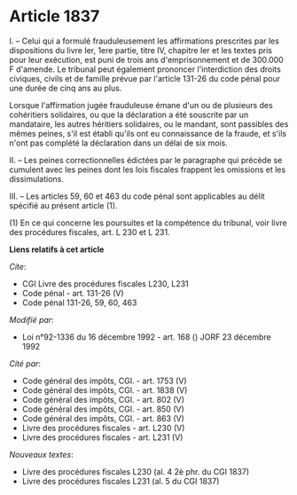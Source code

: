 # Article 1837

I. – Celui qui a formulé frauduleusement les affirmations prescrites par les dispositions du livre Ier, 1ere partie, titre
IV, chapitre Ier et les textes pris pour leur exécution, est puni de trois ans d'emprisonnement et de 300.000 F d'amende. Le
tribunal peut également prononcer l'interdiction des droits civiques, civils et de famille prévue par l'article 131-26 du
code pénal pour une durée de cinq ans au plus.

Lorsque l'affirmation jugée frauduleuse émane d'un ou de plusieurs des cohéritiers solidaires, ou que la déclaration a été
souscrite par un mandataire, les autres héritiers solidaires, ou le mandant, sont passibles des mêmes peines, s'il est établi
qu'ils ont eu connaissance de la fraude, et s'ils n'ont pas complété la déclaration dans un délai de six mois.

II. – Les peines correctionnelles édictées par le paragraphe qui précède se cumulent avec les peines dont les lois fiscales
frappent les omissions et les dissimulations.

III. – Les articles 59, 60 et 463 du code pénal sont applicables au délit spécifié au présent article (1).

(1) En ce qui concerne les poursuites et la compétence du tribunal, voir livre des procédures fiscales, art. L 230 et L 231.

**Liens relatifs à cet article**

_Cite_:

  - CGI Livre des procédures fiscales L230, L231
  - Code pénal - art. 131-26 (V)
  - Code pénal 131-26, 59, 60, 463

_Modifié par_:

  - Loi n°92-1336 du 16 décembre 1992 - art. 168 () JORF 23 décembre 1992

_Cité par_:

  - Code général des impôts, CGI. - art. 1753 (V)
  - Code général des impôts, CGI. - art. 1838 (V)
  - Code général des impôts, CGI. - art. 802 (V)
  - Code général des impôts, CGI. - art. 850 (V)
  - Code général des impôts, CGI. - art. 863 (V)
  - Livre des procédures fiscales - art. L230 (V)
  - Livre des procédures fiscales - art. L231 (V)

_Nouveaux textes_:

  - Livre des procédures fiscales L230 (al. 4 2è phr. du CGI 1837)
  - Livre des procédures fiscales L231 (al. 5 du CGI 1837)
